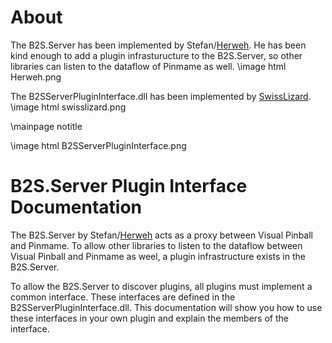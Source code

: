﻿About
=====
The B2S.Server has been implemented by Stefan/<a href="http://www.vpforums.org/index.php?showuser=57523">Herweh</a>. He has been kind enough to add a plugin infrasturucture to the B2S.Server, so other libraries can listen to the dataflow of Pinmame as well.
\image html Herweh.png

The B2SServerPluginInterface.dll has been implemented by <a href="http://www.vpforums.org/index.php?showuser=58068">SwissLizard</a>.
\image html swisslizard.png 

\mainpage notitle

\image html B2SServerPluginInterface.png

B2S.Server Plugin Interface Documentation
=========================================

The B2S.Server by Stefan/<a href="http://www.vpforums.org/index.php?showuser=57523">Herweh</a> acts as a proxy between Visual Pinball and Pinmame. To allow other libraries to listen to the dataflow between Visual Pinball and Pinmame as weel, a plugin infrastructure exists in the B2S.Server.

To allow the B2S.Server to discover plugins, all plugins must implement a common interface. These interfaces are defined in the B2SServerPluginInterface.dll. This documentation will show you how to use these interfaces in your own plugin and explain the members of the interface.

